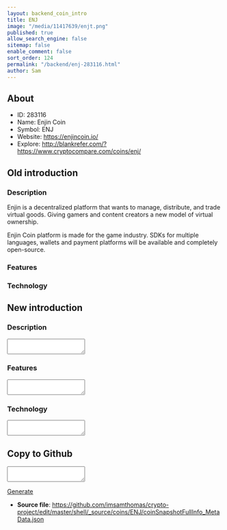 ```yaml
---
layout: backend_coin_intro
title: ENJ
image: "/media/11417639/enjt.png"
published: true
allow_search_engine: false
sitemap: false
enable_comment: false
sort_order: 124
permalink: "/backend/enj-283116.html"
author: Sam
---
```


## About

- ID: 283116
- Name: Enjin Coin
- Symbol: ENJ
- Website: https://enjincoin.io/
- Explore: http://blankrefer.com/?https://www.cryptocompare.com/coins/enj/


## Old introduction

### Description

<p>Enjin is a decentralized platform that wants to manage, distribute, and trade virtual goods. Giving gamers and content creators a new model of virtual ownership.</p><p>Enjin Coin platform is made for the game industry. SDKs for multiple languages, wallets and payment platforms will be available and completely open-source.</p>

### Features


### Technology




## New introduction


### Description
<textarea id="meta_description" name="description"></textarea>

### Features
<textarea id="meta_features" name="features"></textarea>

### Technology
<textarea id="meta_technology" name="technology"></textarea>


## Copy to Github

<textarea id="coinsnapshotfullinfo_metadata"></textarea>

<a href="#gen" onclick="generateMetaDatJson()">Generate</a>

- **Source file**: <a href="https://github.com/imsamthomas/crypto-project/edit/master/shell/_source/coins/ENJ/coinSnapshotFullInfo_MetaData.json">https://github.com/imsamthomas/crypto-project/edit/master/shell/_source/coins/ENJ/coinSnapshotFullInfo_MetaData.json</a>

